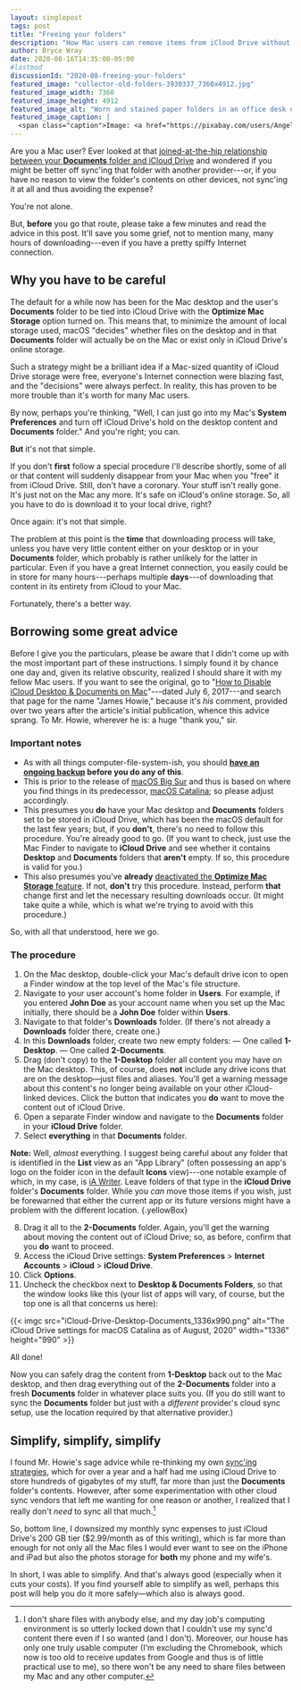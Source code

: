 ```yaml
---
layout: singlepost
tags: post
title: "Freeing your folders"
description: "How Mac users can remove items from iCloud Drive without seemingly interminable downloads."
author: Bryce Wray
date: 2020-08-16T14:35:00-05:00
#lastmod
discussionId: "2020-08-freeing-your-folders"
featured_image: "collector-old-folders-3930337_7360x4912.jpg"
featured_image_width: 7360
featured_image_height: 4912
featured_image_alt: "Worn and stained paper folders in an office desk drawer"
featured_image_caption: |
  <span class="caption">Image: <a href="https://pixabay.com/users/Angelo_Giordano-753934/?utm_source=link-attribution&amp;utm_medium=referral&amp;utm_campaign=image&amp;utm_content=3930337">Angelo Giordano</a>; <a href="https://pixabay.com/?utm_source=link-attribution&amp;utm_medium=referral&amp;utm_campaign=image&amp;utm_content=3930337">Pixabay</a></span>
---
```


Are you a Mac user? Ever looked at that [joined-at-the-hip relationship between your **Documents** folder and iCloud Drive](https://support.apple.com/en-us/HT206985) and wondered if you might be better off sync'ing that folder with another provider---or, if you have no reason to view the folder's contents on other devices, not sync'ing it at all and thus avoiding the expense?

You're not alone.

But, **before** you go that route, please take a few minutes and read the advice in this post. It'll save you some grief, not to mention many, many hours of downloading---even if you have a pretty spiffy Internet connection.

## Why you have to be careful

The default for a while now has been for the Mac desktop and the user's **Documents** folder to be tied into iCloud Drive with the **Optimize Mac Storage** option turned on. This means that, to minimize the amount of local storage used, macOS "decides" whether files on the desktop and in that **Documents** folder will actually be on the Mac or exist only in iCloud Drive's online storage.

Such a strategy might be a brilliant idea if a Mac-sized quantity of iCloud Drive storage were free, everyone's Internet connection were blazing fast, and the "decisions" were always perfect. In reality, this has proven to be more trouble than it's worth for many Mac users.

By now, perhaps you're thinking, "Well, I can just go into my Mac's **System Preferences** and turn off iCloud Drive's hold on the desktop content and **Documents** folder." And you're right; you can.

**But** it's not that simple.

If you don't **first** follow a special procedure I'll describe shortly, some of all or that content will suddenly  disappear from your Mac when you "free" it from iCloud Drive. Still, don't have a coronary. Your stuff isn't really gone. It's just not on the Mac any more. It's safe on iCloud's online storage. So, all you have to do is download it to your local drive, right?

Once again: it's not that simple.

The problem at this point is the **time** that downloading process will take, unless you have very little content either on your desktop or in your **Documents** folder, which probably is rather unlikely for the latter in particular. Even if you have a great Internet connection, you easily could be in store for many hours---perhaps multiple **days**---of downloading that content in its entirety from iCloud to your Mac.

Fortunately, there's a better way.

## Borrowing some great advice

Before I give you the particulars, please be aware that I didn't come up with the most important part of these instructions. I simply found it by chance one day and, given its relative obscurity, realized I should share it with my fellow Mac users. If you want to see the original, go to "[How to Disable iCloud Desktop &amp; Documents on Mac](https://osxdaily.com/2017/07/06/disable-icloud-desktop-documents-mac/)"---dated July 6, 2017---and search that page for the name "James Howie," because it's *his* comment, provided over two years after the article's initial publication, whence this advice sprang. To Mr. Howie, wherever he is: a huge "thank you," sir.

### Important notes

-  As with all things computer-file-system-ish, you should **[have an ongoing backup](/posts/2019/02/back-up-jack/) before you do any of this**.
- This is prior to the release of [macOS Big Sur](https://en.wikipedia.org/wiki/MacOS_Big_Sur) and thus is based on where you find things in its predecessor, [macOS Catalina](https://en.wikipedia.org/wiki/MacOS_Catalina); so please adjust accordingly.
- This presumes you **do** have your Mac desktop and **Documents** folders set to be stored in iCloud Drive, which has been the macOS default for the last few years; but, if you **don't**, there's no need to follow this procedure. You're already good to go. (If you want to check, just use the Mac Finder to navigate to **iCloud Drive** and see whether it contains **Desktop** and **Documents** folders that **aren't** empty. If so, this procedure is valid for you.)
- This also presumes you've **already** [deactivated the **Optimize Mac Storage** feature](https://tidbits.com/2016/11/10/how-to-turn-off-sierras-optimized-storage/). If not, **don't** try this procedure. Instead, perform **that** change first and let the necessary resulting downloads occur. (It might take quite a while, which is what we're trying to avoid with this procedure.)

So, with all that understood, here we go.

### The procedure

1. On the Mac desktop, double-click your Mac's default drive icon to open a Finder window at the top level of the Mac's file structure.
2. Navigate to your user account's home folder in **Users**. For example, if you entered **John Doe** as your account name when you set up the Mac initially, there should be a **John Doe** folder within **Users**.
3. Navigate to that folder's **Downloads** folder. (If there's not already a **Downloads** folder there, create one.)
4. In this **Downloads** folder, create two new empty folders:
	— One called **1-Desktop**.
	— One called **2-Documents**.
5. Drag (don't copy) to the **1-Desktop** folder all content you may have on the Mac desktop. This, of course, does **not** include any drive icons that are on the desktop—just files and aliases.
	You'll get a warning message about this content's no longer being available on your other iCloud-linked devices. Click the button that indicates you **do** want to move the content out of iCloud Drive.
6. Open a separate Finder window and navigate to the **Documents** folder in your **iCloud Drive** folder.
7. Select **everything** in that **Documents** folder.

**Note:** Well, *almost* everything. I suggest being careful about any folder that is identified in the **List** view as an "App Library" (often possessing an app's logo on the folder icon in the default **Icons** view)---one notable example of which, in my case, is [iA Writer](https://ia.net/writer). Leave folders of that type in the **iCloud Drive** folder's **Documents** folder. While you *can* move those items if you wish, just be forewarned that either the current app or its future versions might have a problem with the different location.
{.yellowBox}

8. Drag it all to the **2-Documents** folder.
	Again, you'll get the warning about moving the content out of iCloud Drive; so, as before, confirm that you **do** want to proceed.
9. Access the iCloud Drive settings: **System Preferences** \> **Internet Accounts** \> **iCloud** \> **iCloud Drive**.
10. Click **Options**.
11. Uncheck the checkbox next to **Desktop &amp; Documents Folders**, so that the window looks like this (your list of apps will vary, of course, but the top one is all that concerns us here):

{{< imgc src="iCloud-Drive-Desktop-Documents_1336x990.png" alt="The iCloud Drive settings for macOS Catalina as of August, 2020" width="1336" height="990" >}}

All done!

Now you can safely drag the content from **1-Desktop** back out to the Mac desktop, and then drag everything out of the **2-Documents** folder into a fresh **Documents** folder in whatever place suits you. (If you do still want to sync the **Documents** folder but just with a *different* provider's cloud sync setup, use the location required by that alternative provider.)

## Simplify, simplify, simplify

I found Mr. Howie's sage advice while re-thinking my own [sync'ing strategies](/posts/2019/02/back-up-jack/), which for over a year and a half had me using iCloud Drive to store hundreds of gigabytes of my stuff, far more than just the **Documents** folder's contents. However, after some experimentation with other cloud sync vendors that left me wanting for one reason or another, I realized that I really don't *need* to sync all that much.[^1]

So, bottom line, I downsized my monthly sync expenses to just iCloud Drive's 200 GB tier ($2.99/month as of this writing), which is far more than enough for not only all the Mac files I would ever want to see on the iPhone and iPad but also the photos storage for **both** my phone and my wife's.

In short, I was able to simplify. And that's always good (especially when it cuts your costs). If you find yourself able to simplify as well, perhaps this post will help you do it more safely—which also is always good.

[^1]:	I don't share files with anybody else, and my day job's computing environment is so utterly locked down that I couldn't use my sync'd content there even if I so wanted (and I don't). Moreover, our house has only one truly usable computer (I'm excluding the Chromebook, which now is too old to receive updates from Google and thus is of little practical use to me), so there won't be any need to share files between my Mac and any other computer.
